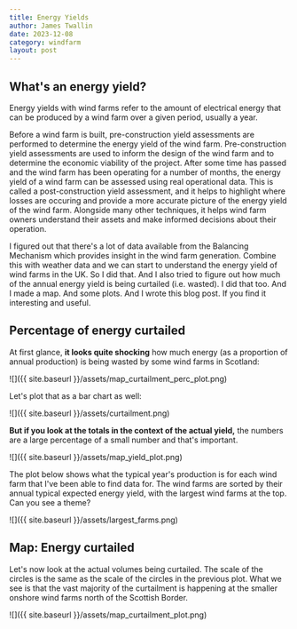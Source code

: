 ```yaml
---
title: Energy Yields
author: James Twallin
date: 2023-12-08
category: windfarm
layout: post
---
```


## What's an energy yield?
Energy yields with wind farms refer to the amount of electrical energy that can be produced by a wind farm over a given period, usually a year.

Before a wind farm is built, pre-construction yield assessments are performed to determine the energy yield of the wind farm. Pre-construction yield assessments are used to inform the design of the wind farm and to determine the economic viability of the project. After some time has passed and the wind farm has been operating for a number of months, the energy yield of a wind farm can be assessed using real operational data. This is called a post-construction yield assessment, and it helps to highlight where losses are occuring and provide a more accurate picture of the energy yield of the wind farm. Alongside many other techniques, it helps wind farm owners understand their assets and make informed decisions about their operation.

I figured out that there's a lot of data available from the Balancing Mechanism which provides insight in the wind farm generation. Combine this with weather data and we can start to understand the energy yield of wind farms in the UK. So I did that. And I also tried to figure out how much of the annual energy yield is being curtailed (i.e. wasted). I did that too. And I made a map. And some plots. And I wrote this blog post. If you find it interesting and useful.

## Percentage of energy curtailed

At first glance, **it looks quite shocking** how much energy (as a proportion of annual production) is being wasted by some wind farms in Scotland:

![]({{ site.baseurl }}/assets/map_curtailment_perc_plot.png)

Let's plot that as a bar chart as well:

![]({{ site.baseurl }}/assets/curtailment.png)

**But if you look at the totals in the context of the actual yield,** the numbers are a large percentage of a small number and that's important. 

![]({{ site.baseurl }}/assets/map_yield_plot.png)

The plot below shows what the typical year's production is for each wind farm that I've been able to find data for. The wind farms are sorted by their annual typical expected energy yield, with the largest wind farms at the top. Can you see a theme?

![]({{ site.baseurl }}/assets/largest_farms.png)

## Map: Energy curtailed

Let's now look at the actual volumes being curtailed. The scale of the circles is the same as the scale of the circles in the previous plot. What we see is that the vast majority of the curtailment is happening at the smaller onshore wind farms north of the Scottish Border.

![]({{ site.baseurl }}/assets/map_curtailment_plot.png)





